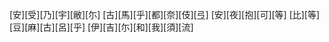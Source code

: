 [安][受][乃][宇][敝][尓] [古][馬][乎][都][奈][伎][弖] [安][夜][抱][可][等] [比][等][豆][麻][古][呂][乎] [伊][吉][尓][和][我][須][流]
